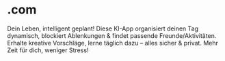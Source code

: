 # .com
Dein Leben, intelligent geplant! Diese KI-App organisiert deinen Tag dynamisch, blockiert Ablenkungen &amp; findet passende Freunde/Aktivitäten. Erhalte kreative Vorschläge, lerne täglich dazu – alles sicher &amp; privat. Mehr Zeit für dich, weniger Stress!
